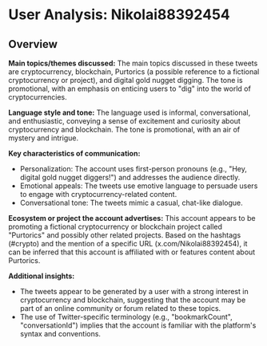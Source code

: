 # User Analysis: Nikolai88392454

## Overview

**Main topics/themes discussed:**
The main topics discussed in these tweets are cryptocurrency, blockchain, Purtorics (a possible reference to a fictional cryptocurrency or project), and digital gold nugget digging. The tone is promotional, with an emphasis on enticing users to "dig" into the world of cryptocurrencies.

**Language style and tone:**
The language used is informal, conversational, and enthusiastic, conveying a sense of excitement and curiosity about cryptocurrency and blockchain. The tone is promotional, with an air of mystery and intrigue.

**Key characteristics of communication:**

* Personalization: The account uses first-person pronouns (e.g., "Hey, digital gold nugget diggers!") and addresses the audience directly.
* Emotional appeals: The tweets use emotive language to persuade users to engage with cryptocurrency-related content.
* Conversational tone: The tweets mimic a casual, chat-like dialogue.

**Ecosystem or project the account advertises:**
This account appears to be promoting a fictional cryptocurrency or blockchain project called "Purtorics" and possibly other related projects. Based on the hashtags (#crypto) and the mention of a specific URL (x.com/Nikolai88392454), it can be inferred that this account is affiliated with or features content about Purtorics.

**Additional insights:**

* The tweets appear to be generated by a user with a strong interest in cryptocurrency and blockchain, suggesting that the account may be part of an online community or forum related to these topics.
* The use of Twitter-specific terminology (e.g., "bookmarkCount", "conversationId") implies that the account is familiar with the platform's syntax and conventions.